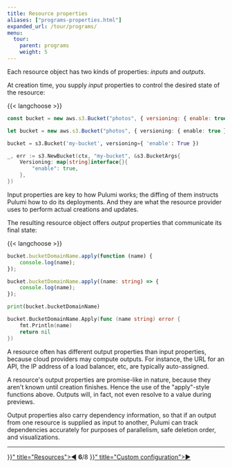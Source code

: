 ```yaml
---
title: Resource properties
aliases: ["programs-properties.html"]
expanded_url: /tour/programs/
menu:
  tour:
    parent: programs
    weight: 5
---
```


Each resource object has two kinds of properties: *inputs* and *outputs*.

At creation time, you supply *input* properties to control the desired state of the resource:

{{< langchoose >}}

```javascript
const bucket = new aws.s3.Bucket("photos", { versioning: { enable: true } });
```

```typescript
let bucket = new aws.s3.Bucket("photos", { versioning: { enable: true } });
```

```python
bucket = s3.Bucket('my-bucket', versioning={ 'enable': True })
```

```go
_, err := s3.NewBucket(ctx, "my-bucket", &s3.BucketArgs{
    Versioning: map[string]interface{}{
        "enable": true,
    },
})
```

Input properties are key to how Pulumi works; the diffing of them instructs Pulumi how to do its deployments.  And
they are what the resource provider uses to perform actual creations and updates.

The resulting resource object offers *output* properties that communicate its final state:

{{< langchoose >}}

```javascript
bucket.bucketDomainName.apply(function (name) {
    console.log(name);
});
```

```typescript
bucket.bucketDomainName.apply((name: string) => {
    console.log(name);
});
```

```python
print(bucket.bucketDomainName)
```

```go
bucket.BucketDomainName.Apply(func (name string) error {
    fmt.Println(name)
    return nil
})
```

A resource often has different output properties than input properties, because cloud providers may compute outputs.
For instance, the URL for an API, the IP address of a load balancer, etc, are typically auto-assigned.

A resource's output properties are promise-like in nature, because they aren't known until creation finishes.  Hence the
use of the "apply"-style functions above.  Outputs will, in fact, not even resolve to a value during previews.

Output properties also carry dependency information, so that if an output from one resource is supplied as input to
another, Pulumi can track dependencies accurately for purposes of parallelism, safe deletion order, and visualizations.

***

<div class="tour-nav">
    <a class="tour-button enabled" href="{{< relref "programs-resources.md" >}}" title="Resources">◀</a>
    <span class="tour-index"><strong>6</strong>/8</span>
    <a class="tour-button enabled" href="{{< relref "programs-configuration.md" >}}" title="Custom configuration">▶</a>
</div>
